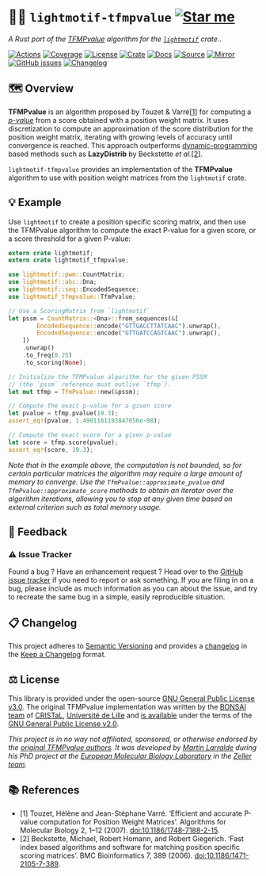 # 🎼🧬 `lightmotif-tfmpvalue` [![Star me](https://img.shields.io/github/stars/althonos/lightmotif.svg?style=social&label=Star&maxAge=3600)](https://github.com/althonos/lightmotif/stargazers)

*A Rust port of the [TFMPvalue](https://bioinfo.lifl.fr/TFM/TFMpvalue/) algorithm for the [`lightmotif`](https://crates.io/crates/lightmotif) crate.*.

[![Actions](https://img.shields.io/github/actions/workflow/status/althonos/lightmotif/rust.yml?branch=main&logo=github&style=flat-square&maxAge=300)](https://github.com/althonos/lightmotif/actions)
[![Coverage](https://img.shields.io/codecov/c/gh/althonos/lightmotif?logo=codecov&style=flat-square&maxAge=3600)](https://codecov.io/gh/althonos/lightmotif/)
[![License](https://img.shields.io/badge/license-MIT-blue.svg?style=flat-square&maxAge=2678400)](https://choosealicense.com/licenses/mit/)
[![Crate](https://img.shields.io/crates/v/lightmotif-tfmpvalue.svg?maxAge=600&style=flat-square)](https://crates.io/crates/lightmotif-tfmpvalue)
[![Docs](https://img.shields.io/docsrs/lightmotif-tfmpvalue?maxAge=600&style=flat-square)](https://docs.rs/lightmotif-tfmpvalue)
[![Source](https://img.shields.io/badge/source-GitHub-303030.svg?maxAge=2678400&style=flat-square)](https://github.com/althonos/lightmotif/tree/main/lightmotif-tfmpvalue)
[![Mirror](https://img.shields.io/badge/mirror-EMBL-009f4d?style=flat-square&maxAge=2678400)](https://git.embl.de/larralde/lightmotif/)
[![GitHub issues](https://img.shields.io/github/issues/althonos/lightmotif.svg?style=flat-square&maxAge=600)](https://github.com/althonos/lightmotif/issues)
[![Changelog](https://img.shields.io/badge/keep%20a-changelog-8A0707.svg?maxAge=2678400&style=flat-square)](https://github.com/althonos/lightmotif/blob/master/CHANGELOG.md)

## 🗺️ Overview

**TFMPvalue** is an algorithm proposed by Touzet & Varré[\[1\]](#ref1) for
computing a [*p-value*](https://en.wikipedia.org/wiki/P-value) from a score
obtained with a position weight matrix.
It uses discretization to compute an approximation of the score distribution
for the position weight matrix, iterating with growing levels of accuracy
until convergence is reached. This approach outperforms
[dynamic-programming](https://en.wikipedia.org/wiki/Dynamic_programming)
based methods such as **LazyDistrib** by Beckstette *et al.*[\[2\]](#ref2).

`lightmotif-tfmpvalue` provides an implementation of the **TFMPvalue** algorithm
to use with position weight matrices from the `lightmotif` crate.

## 💡 Example

Use `lightmotif` to create a position specific scoring matrix, and then use
the TFMPvalue algorithm to compute the exact P-value for a given score, or
a score threshold for a given P-value:

```rust
extern crate lightmotif;
extern crate lightmotif_tfmpvalue;

use lightmotif::pwm::CountMatrix;
use lightmotif::abc::Dna;
use lightmotif::seq::EncodedSequence;
use lightmotif_tfmpvalue::TfmPvalue;

// Use a ScoringMatrix from `lightmotif`
let pssm = CountMatrix::<Dna>::from_sequences(&[
        EncodedSequence::encode("GTTGACCTTATCAAC").unwrap(),
        EncodedSequence::encode("GTTGATCCAGTCAAC").unwrap(),
    ])
    .unwrap()
    .to_freq(0.25)
    .to_scoring(None);

// Initialize the TFMPvalue algorithm for the given PSSM
// (the `pssm` reference must outlive `tfmp`).
let mut tfmp = TfmPvalue::new(&pssm);

// Compute the exact p-value for a given score
let pvalue = tfmp.pvalue(19.3);
assert_eq!(pvalue, 1.4901161193847656e-08);

// Compute the exact score for a given p-value
let score = tfmp.score(pvalue);
assert_eq!(score, 19.3);
```

*Note that in the example above, the computation is not bounded, so for certain
particular matrices the algorithm may require a large amount of memory to
converge. Use the `TfmPvalue::approximate_pvalue` and `TfmPvalue::approximate_score`
methods to obtain an iterator over the algorithm iterations, allowing you to stop at
any given time based on external criterion such as total memory usage.*


## 💭 Feedback

### ⚠️ Issue Tracker

Found a bug ? Have an enhancement request ? Head over to the [GitHub issue
tracker](https://github.com/althonos/lightmotif/issues) if you need to report
or ask something. If you are filing in on a bug, please include as much
information as you can about the issue, and try to recreate the same bug
in a simple, easily reproducible situation.

<!-- ### 🏗️ Contributing

Contributions are more than welcome! See [`CONTRIBUTING.md`](https://github.com/althonos/lightmotif/blob/master/CONTRIBUTING.md) for more details. -->

## 📋 Changelog

This project adheres to [Semantic Versioning](http://semver.org/spec/v2.0.0.html)
and provides a [changelog](https://github.com/althonos/lightmotif/blob/master/CHANGELOG.md)
in the [Keep a Changelog](http://keepachangelog.com/en/1.0.0/) format.

## ⚖️ License

This library is provided under the open-source
[GNU General Public License v3.0](https://choosealicense.com/licenses/gpl-3.0/).
The original TFMPvalue implementation was written by the [BONSAI team](https://bioinfo.univ-lille.fr/)
of [CRISTaL](https://www.cristal.univ-lille.fr/), [Université de Lille](http://www.univ-lille.fr/)
and [is available](https://bioinfo.univ-lille.fr/tfm-pvalue/tfm-pvalue.php)
under the terms of the [GNU General Public License v2.0](https://choosealicense.com/licenses/gpl-2.0/).

*This project is in no way not affiliated, sponsored, or otherwise endorsed
by the [original TFMPvalue authors](https://bioinfo.univ-lille.fr/). It was
developed by [Martin Larralde](https://github.com/althonos/) during his PhD
project at the [European Molecular Biology Laboratory](https://www.embl.de/)
in the [Zeller team](https://github.com/zellerlab).*

## 📚 References

- <a id="ref1">\[1\]</a> Touzet, Hélène and Jean-Stéphane Varré. ‘Efficient and accurate P-value computation for Position Weight Matrices’. Algorithms for Molecular Biology 2, 1–12 (2007). [doi:10.1186/1748-7188-2-15](https://doi.org/10.1186/1748-7188-2-15).
- <a id="ref2">\[2\]</a> Beckstette, Michael, Robert Homann, and Robert Giegerich. ‘Fast index based algorithms and software for matching position specific scoring matrices’. BMC Bioinformatics 7, 389 (2006). [doi:10.1186/1471-2105-7-389](https://doi.org/10.1186/1471-2105-7-389).

